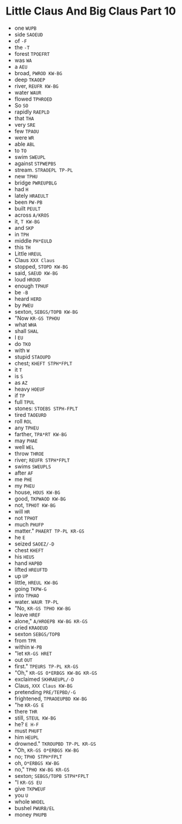 # Little Claus And Big Claus Part 10

* one `WUPB`
* side `SAOEUD`
* of `-F`
* the `-T`
* forest `TPOEFRT`
* was `WA`
* a `AEU`
* broad, `PWROD KW-BG`
* deep `TKAOEP`
* river, `REUFR KW-BG`
* water `WAUR`
* flowed `TPHROED`
* So `SO`
* rapidly `RAEPLD`
* that `THA`
* very `SRE`
* few `TPAOU`
* were `WR`
* able `ABL`
* to `TO`
* swim `SWEUPL`
* against `STPWEPBS`
* stream. `STRAOEPL TP-PL`
* new `TPHU`
* bridge `PWREUPBLG`
* had `H`
* lately `HRAEULT`
* been `PW-PB`
* built `PEULT`
* across `A/KROS`
* it, `T KW-BG`
* and `SKP`
* in `TPH`
* middle `PH*EULD`
* this `TH`
* Little `HREUL`
* Claus `XXX Claus`
* stopped, `STOPD KW-BG`
* said, `SAEUD KW-BG`
* loud `HROUD`
* enough `TPHUF`
* be `-B`
* heard `HERD`
* by `PWEU`
* sexton, `SEBGS/TOPB KW-BG`
* "Now `KR-GS TPHOU`
* what `WHA`
* shall `SHAL`
* I `EU`
* do `TKO`
* with `W`
* stupid `STAOUPD`
* chest; `KHEFT STPH*FPLT`
* it `T`
* is `S`
* as `AZ`
* heavy `HOEUF`
* if `TP`
* full `TPUL`
* stones: `STOEBS STPH-FPLT`
* tired `TAOEURD`
* roll `ROL`
* any `TPHEU`
* farther, `TPA*RT KW-BG`
* may `PHAE`
* well `WEL`
* throw `THROE`
* river; `REUFR STPH*FPLT`
* swims `SWEUPLS`
* after `AF`
* me `PHE`
* my `PHEU`
* house, `HOUS KW-BG`
* good, `TKPWAOD KW-BG`
* not, `TPHOT KW-BG`
* will `HR`
* not `TPHOT`
* much `PHUFP`
* matter." `PHAERT TP-PL KR-GS`
* he `E`
* seized `SAOEZ/-D`
* chest `KHEFT`
* his `HEUS`
* hand `HAPBD`
* lifted `HREUFTD`
* up `UP`
* little, `HREUL KW-BG`
* going `TKPW-G`
* into `TPHAO`
* water. `WAUR TP-PL`
* "No, `KR-GS TPHO KW-BG`
* leave `HREF`
* alone," `A/HROEPB KW-BG KR-GS`
* cried `KRAOEUD`
* sexton `SEBGS/TOPB`
* from `TPR`
* within `W-PB`
* "let `KR-GS HRET`
* out `OUT`
* first." `TPEURS TP-PL KR-GS`
* "Oh," `KR-GS O*ERBGS KW-BG KR-GS`
* exclaimed `SKHRAEUPL/-D`
* Claus, `XXX Claus KW-BG`
* pretending `PRE/TEPBD/-G`
* frightened, `TPRAOEUPBD KW-BG`
* "he `KR-GS E`
* there `THR`
* still, `STEUL KW-BG`
* he? `E H-F`
* must `PHUFT`
* him `HEUPL`
* drowned." `TKROUPBD TP-PL KR-GS`
* "Oh, `KR-GS O*ERBGS KW-BG`
* no; `TPHO STPH*FPLT`
* oh, `O*ERBGS KW-BG`
* no," `TPHO KW-BG KR-GS`
* sexton; `SEBGS/TOPB STPH*FPLT`
* "I `KR-GS EU`
* give `TKPWEUF`
* you `U`
* whole `WHOEL`
* bushel `PWURB/EL`
* money `PHUPB`

